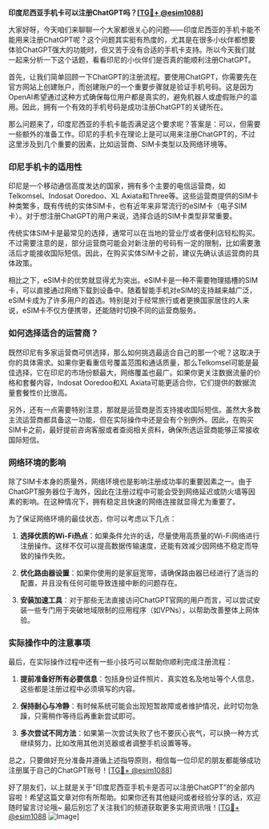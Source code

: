 **印度尼西亚手机卡可以注册ChatGPT吗？[[TG💪+ @esim1088](https://t.me/s/esim1088)]**

大家好呀，今天咱们来聊聊一个大家都很关心的问题——印度尼西亚的手机卡能不能用来注册ChatGPT呢？这个问题其实挺有热度的，尤其是在很多小伙伴都想要体验ChatGPT强大的功能时，但又苦于没有合适的手机卡支持。所以今天我们就一起来分析一下这个话题，看看印尼的小伙伴们是否真的能顺利注册ChatGPT。

首先，让我们简单回顾一下ChatGPT的注册流程。要使用ChatGPT，你需要先在官方网站上创建账户，而创建账户的一个重要步骤就是验证手机号码。这是因为OpenAI希望通过这种方式确保每位用户都是真实的，避免机器人或虚假账户的滥用。因此，拥有一个有效的手机号码是成功注册ChatGPT的关键所在。

那么问题来了，印度尼西亚的手机卡能否满足这个要求呢？答案是：可以，但需要一些额外的准备工作。印尼的手机卡在理论上是可以用来注册ChatGPT的，不过这里涉及到几个重要的因素，比如运营商、SIM卡类型以及网络环境等。

### 印尼手机卡的适用性

印尼是一个移动通信高度发达的国家，拥有多个主要的电信运营商，如Telkomsel、Indosat Ooredoo、XL Axiata和Three等。这些运营商提供的SIM卡种类繁多，既有传统的实体SIM卡，也有近年来非常流行的eSIM卡（电子SIM卡）。对于想注册ChatGPT的用户来说，选择合适的SIM卡类型非常重要。

传统实体SIM卡是最常见的选择，通常可以在当地的营业厅或者便利店轻松购买。不过需要注意的是，部分运营商可能会对新注册的号码有一定的限制，比如需要激活后才能接收国际短信。因此，在购买实体SIM卡之前，建议先确认该运营商的具体政策。

相比之下，eSIM卡的优势就显得尤为突出。eSIM卡是一种不需要物理插槽的SIM卡，可以直接通过网络下载到设备中。随着智能手机对eSIM的支持越来越广泛，eSIM卡成为了许多用户的首选。特别是对于经常旅行或者更换国家居住的人来说，eSIM卡不仅方便携带，还能随时切换不同的运营商服务。

### 如何选择适合的运营商？

既然印尼有多家运营商可供选择，那么如何挑选最适合自己的那一个呢？这取决于你的具体需求。如果你更看重信号覆盖范围和通话质量，那么Telkomsel可能是最佳选择，它在印尼的市场份额最大，网络覆盖也最广。如果你更关注数据流量的价格和套餐内容，Indosat Ooredoo和XL Axiata可能更适合你，它们提供的数据流量套餐性价比很高。

另外，还有一点需要特别注意，那就是运营商是否支持接收国际短信。虽然大多数主流运营商都具备这一功能，但在实际操作中还是会有个别例外。因此，在购买SIM卡之前，最好提前咨询客服或者查阅相关资料，确保所选运营商能够正常接收国际短信。

### 网络环境的影响

除了SIM卡本身的质量外，网络环境也是影响注册成功率的重要因素之一。由于ChatGPT服务器位于海外，因此在注册过程中可能会受到网络延迟或防火墙等因素的影响。在这种情况下，拥有稳定且快速的网络连接就显得尤为重要了。

为了保证网络环境的最佳状态，你可以考虑以下几点：

1. **选择优质的Wi-Fi热点**：如果条件允许的话，尽量使用高质量的Wi-Fi网络进行注册操作。这样不仅可以提高数据传输速度，还能有效减少因网络不稳定而导致的操作失败。

2. **优化路由器设置**：如果你使用的是家庭宽带，请确保路由器已经进行了适当的配置，并且没有任何可能导致连接中断的问题存在。

3. **安装加速工具**：对于那些无法直接访问ChatGPT官网的用户而言，可以尝试安装一些专门用于突破地域限制的应用程序（如VPNs），以帮助改善整体上网体验。

### 实际操作中的注意事项

最后，在实际操作过程中还有一些小技巧可以帮助你顺利完成注册流程：

1. **提前准备好所有必要信息**：包括身份证件照片、真实姓名及地址等个人信息，这些都是注册过程中必须填写的内容。

2. **保持耐心与冷静**：有时候系统可能会出现短暂故障或者维护情况，此时切勿急躁，只需稍作等待后再重新尝试即可。

3. **多次尝试不同方法**：如果第一次尝试失败了也不要灰心丧气，可以换一种方式继续努力，比如改用其他浏览器或者调整手机设置等等。

总之，只要做好充分准备并遵循上述指导原则，相信每一位印尼的朋友都能够成功注册属于自己的ChatGPT账号！[[TG💪+ @esim1088](https://t.me/s/esim1088)]

好了朋友们，以上就是关于“印度尼西亚手机卡是否可以注册ChatGPT”的全部内容啦！希望这篇文章对你有所帮助。如果你还有其他疑问或者经验分享的话，欢迎随时留言讨论哦~ 最后别忘了关注我们的频道获取更多实用资讯哦！[[TG💪+ @esim1088](https://t.me/s/esim1088) ![Image](https://i.postimg.cc/4NQfJmqS/Snipaste-2025-05-13-00-14-12.png)]